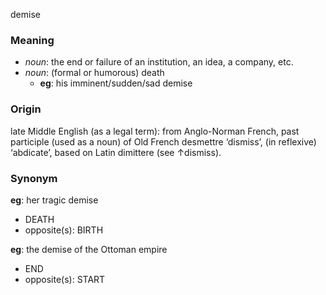 demise
### Meaning
+ _noun_: the end or failure of an institution, an idea, a company, etc.
+ _noun_: (formal or humorous) death
	+ __eg__: his imminent/sudden/sad demise

### Origin

late Middle English (as a legal term): from Anglo-Norman French, past participle (used as a noun) of Old French desmettre ‘dismiss’, (in reflexive) ‘abdicate’, based on Latin dimittere (see ↑dismiss).

### Synonym

__eg__: her tragic demise 

+ DEATH
+ opposite(s): BIRTH

__eg__: the demise of the Ottoman empire

+ END
+ opposite(s): START


